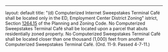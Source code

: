 ---
layout: default 
title: "(d) Computerized Internet Sweepstakes Terminal Café shall be located only in the ED, Employment Center District Zoning"
istrict, Section [1264.15](4e9aba32.html) of the Planning and Zoning
Code. No Computerized Sweepstakes Terminal Café shall be located upon a
parcel that abuts residentially zoned property. No Computerized
Sweepstakes Terminal Café shall be located closer than one thousand
(1,000) feet from another Computerized Sweepstakes Terminal Café. (Ord.
11-9. Passed 4-7-11.)
